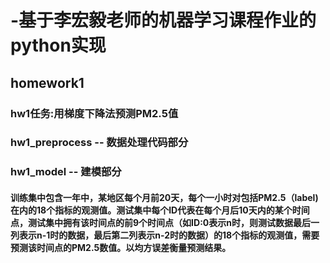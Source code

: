 # -基于李宏毅老师的机器学习课程作业的python实现

## homework1
### hw1任务:用梯度下降法预测PM2.5值
### hw1_preprocess -- 数据处理代码部分
### hw1_model -- 建模部分

#### 训练集中包含一年中，某地区每个月前20天，每个一小时对包括PM2.5（label)在内的18个指标的观测值。测试集中每个ID代表在每个月后10天内的某个时间点，测试集中拥有该时间点的前9个时间点（如ID:0表示n时，则测试数据最后一列表示n-1时的数据，最后第二列表示n-2时的数据）的18个指标的观测值，需要预测该时间点的PM2.5数值。以均方误差衡量预测结果。
